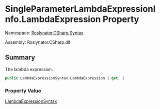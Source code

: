 # SingleParameterLambdaExpressionInfo\.LambdaExpression Property

Namespace: [Roslynator.CSharp.Syntax](../../README.md)

Assembly: Roslynator\.CSharp\.dll

## Summary

The lambda expression\.

```csharp
public LambdaExpressionSyntax LambdaExpression { get; }
```

### Property Value

[LambdaExpressionSyntax](https://docs.microsoft.com/en-us/dotnet/api/microsoft.codeanalysis.csharp.syntax.lambdaexpressionsyntax)


